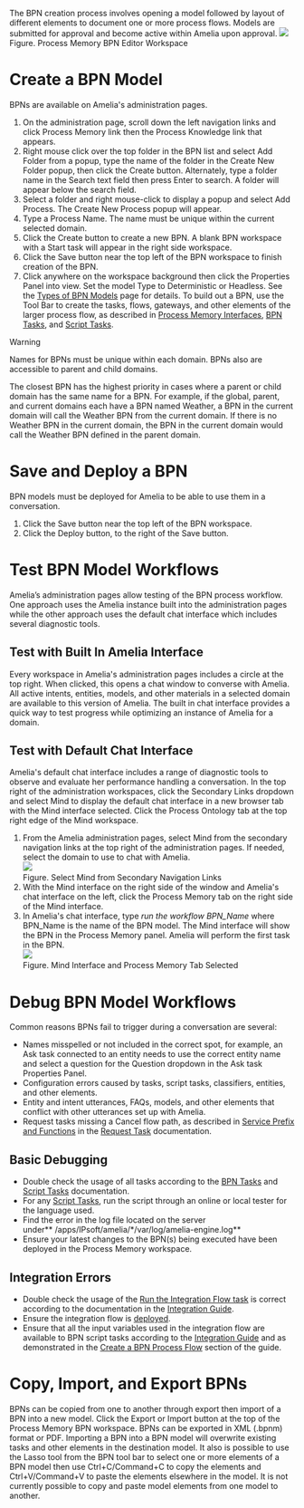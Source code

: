 The BPN creation process involves opening a model followed by layout of different elements to document one or more process flows. Models are submitted for approval and become active within Amelia upon approval.
![](attachments/11939409/11941390.jpg)
Figure. Process Memory BPN Editor Workspace
# Create a BPN Model
BPNs are available on Amelia's administration pages.
1.  On the administration page, scroll down the left navigation links and click Process Memory link then the Process Knowledge link that appears.
2.  Right mouse click over the top folder in the BPN list and select Add Folder from a popup, type the name of the folder in the Create New Folder popup, then click the Create button. Alternately, type a folder name in the Search text field then press Enter to search. A folder will appear below the search field.
3.  Select a folder and right mouse-click to display a popup and select Add Process. The Create New Process popup will appear.
4.  Type a Process Name. The name must be unique within the current selected domain.
5.  Click the Create button to create a new BPN. A blank BPN workspace with a Start task will appear in the right side workspace.
6.  Click the Save button near the top left of the BPN workspace to finish creation of the BPN.
7.  Click anywhere on the workspace background then click the Properties Panel into view. Set the model Type to Deterministic or Headless. See the [Types of BPN Models](Types%20of%20BPN%20Models) page for details.
To build out a BPN, use the Tool Bar to create the tasks, flows, gateways, and other elements of the larger process flow, as described in [Process Memory Interfaces](Process%20Memory%20Interfaces), [BPN Tasks](BPN%20Tasks), and [Script Tasks](Script%20Tasks).
> [!warning]  
>
> Names for BPNs must be unique within each domain. BPNs also are accessible to parent and child domains.
>
> The closest BPN has the highest priority in cases where a parent or child domain has the same name for a BPN. For example, if the global, parent, and current domains each have a BPN named Weather, a BPN in the current domain will call the Weather BPN from the current domain. If there is no Weather BPN in the current domain, the BPN in the current domain would call the Weather BPN defined in the parent domain.

# Save and Deploy a BPN
BPN models must be deployed for Amelia to be able to use them in a conversation.
1.  Click the Save button near the top left of the BPN workspace.
2.  Click the Deploy button, to the right of the Save button.
# Test BPN Model Workflows
Amelia’s administration pages allow testing of the BPN process workflow. One approach uses the Amelia instance built into the administration pages while the other approach uses the default chat interface which includes several diagnostic tools.
## Test with Built In Amelia Interface
Every workspace in Amelia's administration pages includes a circle at the top right. When clicked, this opens a chat window to converse with Amelia. All active intents, entities, models, and other materials in a selected domain are available to this version of Amelia. The built in chat interface provides a quick way to test progress while optimizing an instance of Amelia for a domain.
## Test with Default Chat Interface
Amelia's default chat interface includes a range of diagnostic tools to observe and evaluate her performance handling a conversation. In the top right of the administration workspaces, click the Secondary Links dropdown and select Mind to display the default chat interface in a new browser tab with the Mind interface selected. Click the Process Ontology tab at the top right edge of the Mind workspace.
1.  From the Amelia administration pages, select Mind from the secondary navigation links at the top right of the administration pages. If needed, select the domain to use to chat with Amelia.  
    ![](attachments/11939409/11941397.png)  
    Figure. Select Mind from Secondary Navigation Links  
2.  With the Mind interface on the right side of the window and Amelia's chat interface on the left, click the Process Memory tab on the right side of the Mind interface.
3.  In Amelia's chat interface, type *run the workflow BPN_Name* where BPN_Name is the name of the BPN model. The Mind interface will show the BPN in the Process Memory panel. Amelia will perform the first task in the BPN.  
    ![](attachments/11939409/11941398.jpg)  
    Figure. Mind Interface and Process Memory Tab Selected
# Debug BPN Model Workflows
Common reasons BPNs fail to trigger during a conversation are several:
-   Names misspelled or not included in the correct spot, for example, an Ask task connected to an entity needs to use the correct entity name and select a question for the Question dropdown in the Ask task Properties Panel.
-   Configuration errors caused by tasks, script tasks, classifiers, entities, and other elements.
-   Entity and intent utterances, FAQs, models, and other elements that conflict with other utterances set up with Amelia.
-   Request tasks missing a Cancel flow path, as described in [Service Prefix and Functions](BPN-Tasks_11939422.html#BPNTasks-ServicePrefixFunctions) in the [Request Task](BPN-Tasks_11939422.html#BPNTasks-RequestTask) documentation.
## Basic Debugging
-   Double check the usage of all tasks according to the [BPN Tasks](BPN%20Tasks) and [Script Tasks](Script%20Tasks) documentation.
-   For any [Script Tasks](Script%20Tasks), run the script through an online or local tester for the language used.
-   Find the error in the log file located on the server under** /apps/IPsoft/amelia/\*/var/log/amelia-engine.log**
-   Ensure your latest changes to the BPN(s) being executed have been deployed in the Process Memory workspace.
## Integration Errors
-   Double check the usage of the [Run the Integration Flow task](BPN-Tasks_11939422.html#BPNTasks-RunIntegrationFlow) is correct according to the documentation in the [Integration Guide](Integrations%20Guide).
-   Ensure the integration flow is [deployed](Create-an-Integration-Flow_11939847.html#CreateanIntegrationFlow-DeployIntegrationService).
-   Ensure that all the input variables used in the integration flow are available to BPN script tasks according to the [Integration Guide](Integrations%20Guide) and as demonstrated in the [Create a BPN Process Flow](Create%20a%20BPN%20Process%20Flow) section of the guide.
# Copy, Import, and Export BPNs
BPNs can be copied from one to another through export then import of a BPN into a new model. Click the Export or Import button at the top of the Process Memory BPN workspace. BPNs can be exported in XML (.bpnm) format or PDF.
Importing a BPN into a BPN model will overwrite existing tasks and other elements in the destination model. It also is possible to use the Lasso tool from the BPN tool bar to select one or more elements of a BPN model then use Ctrl+C/Command+C to copy the elements and Ctrl+V/Command+V to paste the elements elsewhere in the model. It is not currently possible to copy and paste model elements from one model to another.

